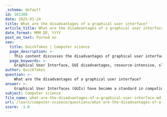 ```yaml
---
_schema: default
id: 161308
date: 2025-01-24
title: What are the disadvantages of a graphical user interface?
article_title: What are the disadvantages of a graphical user interface?
date_format: MMM DD, YYYY
post_on_text: Posted on
seo:
  title: QuickTakes | Computer science
  page_description: >-
    This content discusses the disadvantages of graphical user interfaces (GUIs), highlighting issues such as resource consumption, slower task execution, complexity in learning, limited functionality, and potential for user errors.
  page_keywords: >-
    Graphical User Interface, GUI disadvantages, resource-intensive, slower operation, learning complexity, limited functionality, inefficiency, inflexibility, user error
author: QuickTakes
question: >-
    What are the disadvantages of a graphical user interface?
answer: >-
    Graphical User Interfaces (GUIs) have become a standard in computing due to their user-friendly design and visual appeal. However, they also come with several disadvantages that can impact user experience and system performance. Here are some of the key drawbacks of GUIs:\n\n1. **Resource-Intensive**: GUIs require significantly more system resources compared to Command Line Interfaces (CLIs). They consume more memory and processing power to render graphical elements such as icons, buttons, and windows. This can lead to slower performance, especially on systems with limited resources or when running multiple applications simultaneously.\n\n2. **Slower Operation**: The graphical rendering and interaction processes can slow down task execution. For experienced users, performing tasks through a GUI may take longer than using a CLI, where commands can be executed quickly with a few keystrokes.\n\n3. **Complexity in Learning**: While GUIs are designed to be intuitive, they can still be complex. Users may need to invest time and effort to understand the various elements and how they interact. This learning curve can be a barrier for some users, particularly those who are not tech-savvy.\n\n4. **Limited Functionality**: GUIs often provide a simplified interface that may not offer the same level of control or customization as a CLI. Some advanced tasks may be challenging or impossible to perform through a GUI, limiting the functionality available to users.\n\n5. **Inefficiency for Experienced Users**: For users who are familiar with command-line operations, GUIs can be less efficient. Tasks that require multiple mouse clicks and navigation through menus can be cumbersome compared to executing a single command in a CLI.\n\n6. **Inflexibility**: GUIs can be less flexible in terms of automation and scripting. While CLIs allow users to write scripts to automate tasks, GUIs typically do not offer the same level of programmability, making repetitive tasks more labor-intensive.\n\n7. **Potential for User Error**: The reliance on visual elements can lead to user errors, such as clicking the wrong button or selecting the wrong option from a menu. This can be particularly problematic in critical applications where precision is essential.\n\nIn summary, while GUIs enhance user engagement and accessibility, they also present challenges related to resource consumption, learning complexity, and operational efficiency, particularly for advanced users. Understanding these disadvantages can help users choose the most appropriate interface for their needs.
subject: Computer science
file_name: what-are-the-disadvantages-of-a-graphical-user-interface.md
url: /learn/computer-science/questions/what-are-the-disadvantages-of-a-graphical-user-interface
score: -1.0
---
```


&nbsp;